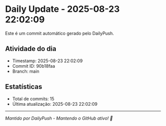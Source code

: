 # Daily Update - 2025-08-23 22:02:09

Este é um commit automático gerado pelo DailyPush.

## Atividade do dia
- Timestamp: 2025-08-23 22:02:09
- Commit ID: 90b18faa
- Branch: main

## Estatísticas
- Total de commits: 15
- Última atualização: 2025-08-23 22:02:09

---
*Mantido por DailyPush - Mantendo o GitHub ativo! 🚀*
